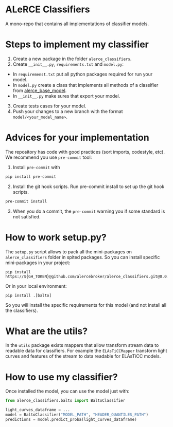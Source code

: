 # ALeRCE Classifiers 

A mono-repo that contains all implementations of classifier models.

# Steps to implement my classifier
1. Create a new package in the folder `alerce_classifiers`.
2. Create `__init__.py`, `requirements.txt` and `model.py`:
- In `requiremenst.txt` put all python packages required for run your model.
- In `model.py` create a class that implements all methods of a classifier from [alerce_base_model](https://github.com/alercebroker/alerce_base_model). 
- In `__init__.py` make sures that export your model.
3. Create tests cases for your model.
4. Push your changes to a new branch with the format `model/<your_model_name>`.

# Advices for your implementation
The repository has code with good practices (sort imports, codestyle, etc). We recommend you use `pre-commit` tool: 
1. Install `pre-commit` with
```bash
pip install pre-commit
```
2. Install the git hook scripts. Run pre-commit install to set up the git hook scripts.
```bash
pre-commit install
```
3. When you do a commit, the `pre-commit` warning you if some standard is not satisfied.

# How to work setup.py?
The `setup.py` script allows to pack all the mini-packages on `alerce_classifiers` folder in spited packages. So you can install specific mini-packages in your project:

```commandline
pip install https://${GH_TOKEN}@github.com/alercebroker/alerce_classifiers.git@0.0.6#egg=alerce_classifiers[balto]
```

Or in your local environment:
```commandline
pip install .[balto]
```
So you will install the specific requirements for this model (and not install all the classifiers).

# What are the utils?

In the `utils` package exists mappers that allow transform stream data to readable data for classifiers.
For example the `ELAsTiCCMapper` transform light curves and features of the stream to data readable for ELAsTiCC models.

# How to use my classifier?

Once installed the model, you can use the model just with:

```python
from alerce_classifiers.balto import BaltoClassifier

light_curves_dataframe = ...
model = BaltoClassifier("MODEL_PATH", "HEADER_QUANTILES_PATH")
predictions = model.predict_proba(light_curves_dataframe)
```



